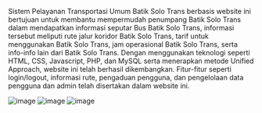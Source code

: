 Sistem Pelayanan Transportasi Umum Batik Solo Trans berbasis website ini bertujuan untuk membantu mempermudah penumpang Batik Solo Trans dalam mendapatkan informasi seputar Bus Batik Solo Trans, informasi tersebut meliputi rute jalur koridor Batik Solo Trans, tarif untuk menggunakan Batik Solo Trans, jam operasional Batik Solo Trans, serta info-info lain dari Batik Solo Trans.
Dengan menggunakan teknologi seperti HTML, CSS, Javascript, PHP, dan MySQL serta menerapkan metode Unified Approach, website ini telah berhasil dikembangkan. Fitur-fitur seperti login/logout, informasi rute, pengaduan pengguna, dan pengelolaan data pengguna dan admin telah disertakan dalam website ini. 


![image](https://github.com/anindyanurindah/Website-Sistem-Pelayanan-Transportasi-Umum-Batik-Solo-Trans/assets/91649390/a7afd934-c4d2-47b3-b07d-9619a09895c5)
![image](https://github.com/anindyanurindah/Website-Sistem-Pelayanan-Transportasi-Umum-Batik-Solo-Trans/assets/91649390/8a935c8c-033c-4564-a51d-95f40f15496f)
![image](https://github.com/anindyanurindah/Website-Sistem-Pelayanan-Transportasi-Umum-Batik-Solo-Trans/assets/91649390/52adc646-ff64-4508-9747-b85c7fe4ff65)
